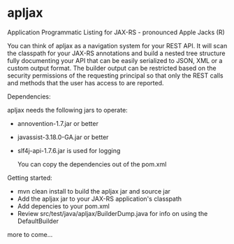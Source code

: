 apljax
======

Application Programmatic Listing for JAX-RS - pronounced Apple Jacks (R)

You can think of apljax as a navigation system for your REST API.  It will scan the classpath
for your JAX-RS annotations and build a nested tree structure fully documenting your API that
can be easily serialized to JSON, XML or a custom output format.  The builder output can be
restricted based on the security permissions of the requesting principal so that only the
REST calls and methods that the user has access to are reported.

Dependencies:

  apljax needs the following jars to operate:

- annovention-1.7.jar or better
- javassist-3.18.0-GA.jar or better
- slf4j-api-1.7.6.jar is used for logging

  You can copy the dependencies out of the pom.xml

Getting started:

- mvn clean install to build the apljax jar and source jar
- Add the apljax jar to your JAX-RS application's classpath
- Add depencies to your pom.xml
- Review src/test/java/apljax/BuilderDump.java for info on using the DefaultBuilder

more to come...